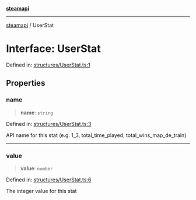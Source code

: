 [**steamapi**](../README.md)

***

[steamapi](../README.md) / UserStat

# Interface: UserStat

Defined in: [structures/UserStat.ts:1](https://github.com/xDimGG/node-steamapi/blob/581c07afeb4ac3b12f9edf652025117d15d662af/src/structures/UserStat.ts#L1)

## Properties

### name

> **name**: `string`

Defined in: [structures/UserStat.ts:3](https://github.com/xDimGG/node-steamapi/blob/581c07afeb4ac3b12f9edf652025117d15d662af/src/structures/UserStat.ts#L3)

API name for this stat (e.g. 1_3, total_time_played, total_wins_map_de_train)

***

### value

> **value**: `number`

Defined in: [structures/UserStat.ts:6](https://github.com/xDimGG/node-steamapi/blob/581c07afeb4ac3b12f9edf652025117d15d662af/src/structures/UserStat.ts#L6)

The integer value for this stat
